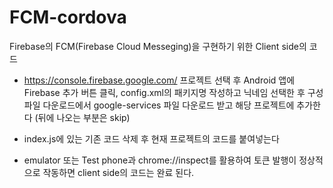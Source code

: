 # FCM-cordova

Firebase의 FCM(Firebase Cloud Messeging)을 구현하기 위한 Client side의 코드

- https://console.firebase.google.com/ 프로젝트 선택 후
    Android 앱에 Firebase 추가 버튼 클릭,
    config.xml의 패키지명 작성하고 닉네임 선택한 후
    구성 파일 다운로드에서 google-services 파일 다운로드 받고
    해당 프로젝트에 추가한다 (뒤에 나오는 부분은 skip)

- index.js에 있는 기존 코드 삭제 후 현재 프로젝트의 코드를 붙여넣는다

- emulator 또는 Test phone과 chrome://inspect를 활용하여
    토큰 발행이 정상적으로 작동하면 client side의 코드는 완료 된다.